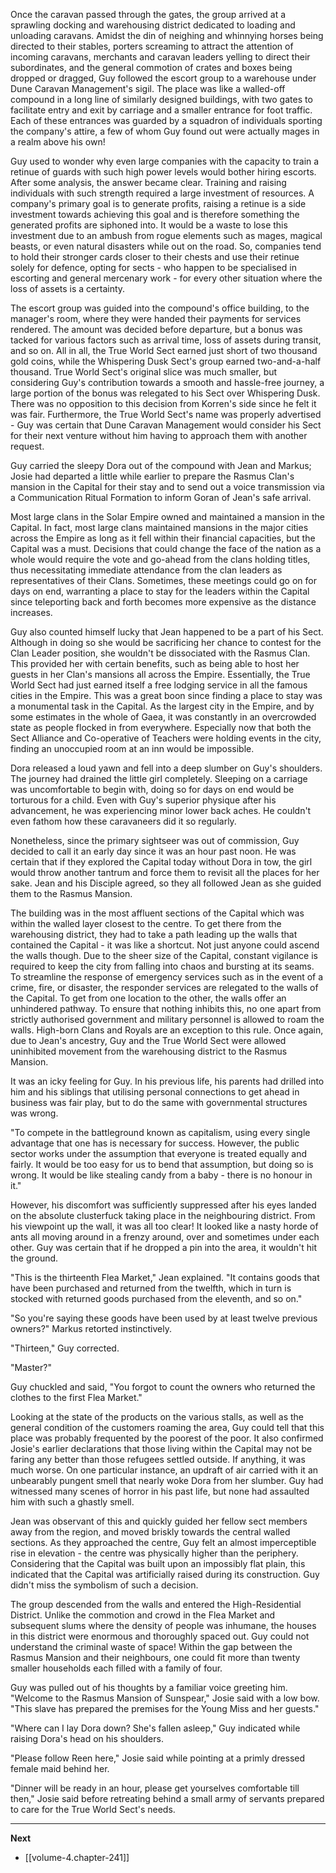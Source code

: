 
Once the caravan passed through the gates, the group arrived at a sprawling docking and warehousing district dedicated to loading and unloading caravans. Amidst the din of neighing and whinnying horses being directed to their stables, porters screaming to attract the attention of incoming caravans, merchants and caravan leaders yelling to direct their subordinates, and the general commotion of crates and boxes being dropped or dragged, Guy followed the escort group to a warehouse under Dune Caravan Management's sigil. The place was like a walled-off compound in a long line of similarly designed buildings, with two gates to facilitate entry and exit by carriage and a smaller entrance for foot traffic. Each of these entrances was guarded by a squadron of individuals sporting the company's attire, a few of whom Guy found out were actually mages in a realm above his own!

Guy used to wonder why even large companies with the capacity to train a retinue of guards with such high power levels would bother hiring escorts. After some analysis, the answer became clear. Training and raising individuals with such strength required a large investment of resources. A company's primary goal is to generate profits, raising a retinue is a side investment towards achieving this goal and is therefore something the generated profits are siphoned into. It would be a waste to lose this investment due to an ambush from rogue elements such as mages, magical beasts, or even natural disasters while out on the road. So, companies tend to hold their stronger cards closer to their chests and use their retinue solely for defence, opting for sects - who happen to be specialised in escorting and general mercenary work - for every other situation where the loss of assets is a certainty.

The escort group was guided into the compound's office building, to the manager's room, where they were handed their payments for services rendered. The amount was decided before departure, but a bonus was tacked for various factors such as arrival time, loss of assets during transit, and so on. All in all, the True World Sect earned just short of two thousand gold coins, while the Whispering Dusk Sect's group earned two-and-a-half thousand. True World Sect's original slice was much smaller, but considering Guy's contribution towards a smooth and hassle-free journey, a large portion of the bonus was relegated to his Sect over Whispering Dusk. There was no opposition to this decision from Korren's side since he felt it was fair. Furthermore, the True World Sect's name was properly advertised - Guy was certain that Dune Caravan Management would consider his Sect for their next venture without him having to approach them with another request.

Guy carried the sleepy Dora out of the compound with Jean and Markus; Josie had departed a little while earlier to prepare the Rasmus Clan's mansion in the Capital for their stay and to send out a voice transmission via a Communication Ritual Formation to inform Goran of Jean's safe arrival.

Most large clans in the Solar Empire owned and maintained a mansion in the Capital. In fact, most large clans maintained mansions in the major cities across the Empire as long as it fell within their financial capacities, but the Capital was a must. Decisions that could change the face of the nation as a whole would require the vote and go-ahead from the clans holding titles, thus necessitating immediate attendance from the clan leaders as representatives of their Clans. Sometimes, these meetings could go on for days on end, warranting a place to stay for the leaders within the Capital since teleporting back and forth becomes more expensive as the distance increases.

Guy also counted himself lucky that Jean happened to be a part of his Sect. Although in doing so she would be sacrificing her chance to contest for the Clan Leader position, she wouldn't be dissociated with the Rasmus Clan. This provided her with certain benefits, such as being able to host her guests in her Clan's mansions all across the Empire. Essentially, the True World Sect had just earned itself a free lodging service in all the famous cities in the Empire. This was a great boon since finding a place to stay was a monumental task in the Capital. As the largest city in the Empire, and by some estimates in the whole of Gaea, it was constantly in an overcrowded state as people flocked in from everywhere. Especially now that both the Sect Alliance and Co-operative of Teachers were holding events in the city, finding an unoccupied room at an inn would be impossible.

Dora released a loud yawn and fell into a deep slumber on Guy's shoulders. The journey had drained the little girl completely. Sleeping on a carriage was uncomfortable to begin with, doing so for days on end would be torturous for a child. Even with Guy's superior physique after his advancement, he was experiencing minor lower back aches. He couldn't even fathom how these caravaneers did it so regularly.

Nonetheless, since the primary sightseer was out of commission, Guy decided to call it an early day since it was an hour past noon. He was certain that if they explored the Capital today without Dora in tow, the girl would throw another tantrum and force them to revisit all the places for her sake. Jean and his Disciple agreed, so they all followed Jean as she guided them to the Rasmus Mansion.

The building was in the most affluent sections of the Capital which was within the walled layer closest to the centre. To get there from the warehousing district, they had to take a path leading up the walls that contained the Capital - it was like a shortcut. Not just anyone could ascend the walls though. Due to the sheer size of the Capital, constant vigilance is required to keep the city from falling into chaos and bursting at its seams. To streamline the response of emergency services such as in the event of a crime, fire, or disaster, the responder services are relegated to the walls of the Capital. To get from one location to the other, the walls offer an unhindered pathway. To ensure that nothing inhibits this, no one apart from strictly authorised government and military personnel is allowed to roam the walls. High-born Clans and Royals are an exception to this rule. Once again, due to Jean's ancestry, Guy and the True World Sect were allowed uninhibited movement from the warehousing district to the Rasmus Mansion.

It was an icky feeling for Guy. In his previous life, his parents had drilled into him and his siblings that utilising personal connections to get ahead in business was fair play, but to do the same with governmental structures was wrong.

"To compete in the battleground known as capitalism, using every single advantage that one has is necessary for success. However, the public sector works under the assumption that everyone is treated equally and fairly. It would be too easy for us to bend that assumption, but doing so is wrong. It would be like stealing candy from a baby - there is no honour in it."

However, his discomfort was sufficiently suppressed after his eyes landed on the absolute clusterfuck taking place in the neighbouring district. From his viewpoint up the wall, it was all too clear! It looked like a nasty horde of ants all moving around in a frenzy around, over and sometimes under each other. Guy was certain that if he dropped a pin into the area, it wouldn't hit the ground.

"This is the thirteenth Flea Market," Jean explained. "It contains goods that have been purchased and returned from the twelfth, which in turn is stocked with returned goods purchased from the eleventh, and so on."

"So you're saying these goods have been used by at least twelve previous owners?" Markus retorted instinctively.

"Thirteen," Guy corrected.

"Master?"

Guy chuckled and said, "You forgot to count the owners who returned the clothes to the first Flea Market."

Looking at the state of the products on the various stalls, as well as the general condition of the customers roaming the area, Guy could tell that this place was probably frequented by the poorest of the poor. It also confirmed Josie's earlier declarations that those living within the Capital may not be faring any better than those refugees settled outside. If anything, it was much worse. On one particular instance, an updraft of air carried with it an unbearably pungent smell that nearly woke Dora from her slumber. Guy had witnessed many scenes of horror in his past life, but none had assaulted him with such a ghastly smell.

Jean was observant of this and quickly guided her fellow sect members away from the region, and moved briskly towards the central walled sections. As they approached the centre, Guy felt an almost imperceptible rise in elevation - the centre was physically higher than the periphery. Considering that the Capital was built upon an impossibly flat plain, this indicated that the Capital was artificially raised during its construction. Guy didn't miss the symbolism of such a decision.

The group descended from the walls and entered the High-Residential District. Unlike the commotion and crowd in the Flea Market and subsequent slums where the density of people was inhumane, the houses in this district were enormous and thoroughly spaced out. Guy could not understand the criminal waste of space! Within the gap between the Rasmus Mansion and their neighbours, one could fit more than twenty smaller households each filled with a family of four.

Guy was pulled out of his thoughts by a familiar voice greeting him. "Welcome to the Rasmus Mansion of Sunspear," Josie said with a low bow. "This slave has prepared the premises for the Young Miss and her guests."

"Where can I lay Dora down? She's fallen asleep," Guy indicated while raising Dora's head on his shoulders.

"Please follow Reen here," Josie said while pointing at a primly dressed female maid behind her.

"Dinner will be ready in an hour, please get yourselves comfortable till then," Josie said before retreating behind a small army of servants prepared to care for the True World Sect's needs.

____

**Next**
* [[volume-4.chapter-241]]